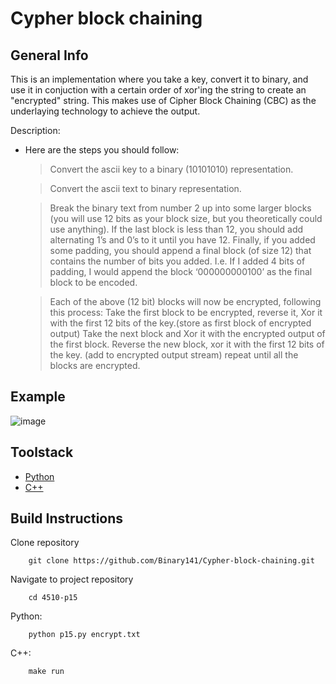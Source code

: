 # Cypher block chaining

## General Info
This is an implementation where you take a key, convert it to binary, and use it in conjuction with a certain order of xor'ing the string to create an "encrypted" string. This makes use of Cipher Block Chaining (CBC) as the underlaying technology to achieve the output.

Description:
 * Here are the steps you should follow:

    > Convert the ascii key to a binary (10101010) representation.
    
    > Convert the ascii text to binary representation.

    > Break the binary text from number 2 up into some larger blocks (you will use 12 bits as your block size, but you theoretically could use anything). If the last block is less than 12, you should add alternating 1’s and 0’s to it until you have 12. Finally, if you added some padding, you should append a final block (of size 12) that contains the number of bits you added. I.e. If I added 4 bits of padding, I would append the block ‘000000000100’ as the final block to be encoded.
   
    > Each of the above (12 bit) blocks will now be encrypted, following this process:
        Take the first block to be encrypted, reverse it, Xor it with the first 12 bits of the key.(store as first block of encrypted output)
        Take the next block and Xor it with the encrypted output of the first block. Reverse the new block, xor it with the first 12 bits of the key. (add to encrypted output stream)
        repeat until all the blocks are encrypted.

## Example
![image](https://github.com/Binary141/Cypher-block-chaining/blob/master/usage.png)

## Toolstack
* [Python](https://www.python.org/)
* [C++](https://www.cplusplus.com)

## Build Instructions
Clone repository

        git clone https://github.com/Binary141/Cypher-block-chaining.git

Navigate to project repository

        cd 4510-p15

Python:

        python p15.py encrypt.txt

C++:

        make run
